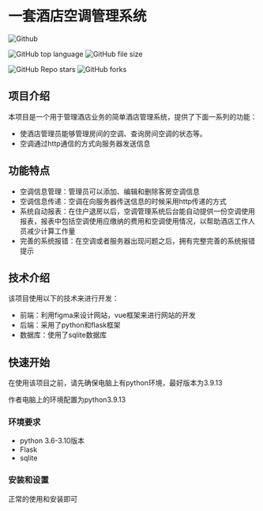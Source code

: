 # 一套酒店空调管理系统

![Github](https://img.shields.io/github/license/FlyingASea/My-SE-HomeWork)

![GitHub top language](https://img.shields.io/github/languages/top/FlyingASea/My-SE-HomeWork)
![GitHub file size](https://img.shields.io/github/languages/code-size/FlyingASea/My-SE-HomeWork)

![GitHub Repo stars](https://img.shields.io/github/stars/FlyingASea/My-SE-HomeWork?style=social)
![GitHub forks](https://img.shields.io/github/forks/FlyingASea/My-SE-HomeWork?style=social)

## 项目介绍

本项目是一个用于管理酒店业务的简单酒店管理系统，提供了下面一系列的功能：

- 使酒店管理员能够管理房间的空调、查询房间空调的状态等。
- 空调通过http通信的方式向服务器发送信息

## 功能特点

- 空调信息管理：管理员可以添加、编辑和删除客房空调信息
- 空调信息传递：空调在向服务器传送信息的时候采用http传递的方式
- 系统自动报表：在住户退房以后，空调管理系统后台能自动提供一份空调使用报表，报表中包括空调使用应缴纳的费用和空调使用情况，以帮助酒店工作人员减少计算工作量
- 完善的系统报错：在空调或者服务器出现问题之后，拥有完整完善的系统报错提示

## 技术介绍

该项目使用以下的技术来进行开发：

- 前端：利用figma来设计网站，vue框架来进行网站的开发
- 后端：采用了python和flask框架
- 数据库：使用了sqlite数据库

## 快速开始

在使用该项目之前，请先确保电脑上有python环境，最好版本为3.9.13

作者电脑上的环境配置为python3.9.13

### 环境要求
- python 3.6-3.10版本
- Flask 
- sqlite

### 安装和设置
正常的使用和安装即可